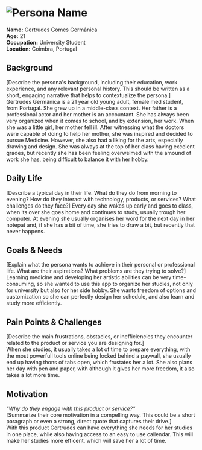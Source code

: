# ![Persona Name](personas/persona1.jpeg)  
**Name:** Gertrudes Gomes Germânica  
**Age:** 21  
**Occupation:** University Student  
**Location:** Coimbra, Portugal  

## Background  
[Describe the persona's background, including their education, work experience, and any relevant personal history. This should be written as a short, engaging narrative that helps to contextualize the persona.]  
Gertrudes Germânica is a 21 year old young adult, female med student, from Portugal. She grew up in a middle-class context. Her father is a professional actor and her mother is an accountant. She has always been very organized when it comes to school, and by extension, her work. When she was a little girl, her mother fell ill. After witnessing what the doctors were capable of doing to help her mother, she was inspired and decided to pursue Medicine. However, she also had a liking for the arts, especially drawing and design.
She was always at the top of her class having excelent grades, but recently she has been feeling overwelmed with the amound of work she has, being difficult to balance it with her hobby.

## Daily Life  
[Describe a typical day in their life. What do they do from morning to evening? How do they interact with technology, products, or services? What challenges do they face?]
Every day she wakes up early and goes to class, when its over she goes home and continues to study, usually trough her computer. At evening she usually organises her word for the next day in her notepat and, if she has a bit of time, she tries to draw a bit, but recently that never happens.

## Goals & Needs  
[Explain what the persona wants to achieve in their personal or professional life. What are their aspirations? What problems are they trying to solve?]  
Learning medicine and developing her artistic abilities can be very time-consuming, so she wanted to use this app to organize her studies, not only for university but also for her side hobby. She wants freedom of options and customization so she can perfectly design her schedule, and also learn and study more efficiently.

## Pain Points & Challenges  
[Describe the main frustrations, obstacles, or inefficiencies they encounter related to the product or service you are designing for.]  
When she studies, it usually takes a lot of time to prepare everything, with the most powerfull tools online being locked behind a paywall, she usually end up having thons of tabs open, which frustates her a lot. She also plans her day with pen and paper, with although it gives her more freedom, it also takes a lot more time.

## Motivation  
*"Why do they engage with this product or service?"*  
[Summarize their core motivation in a compelling way. This could be a short paragraph or even a strong, direct quote that captures their drive.]  
With this product Gertrudes can have everything she needs for her studies in one place, while also having access to an easy to use callendar. This will make her studies more efficent, which will save her a lot of time.
